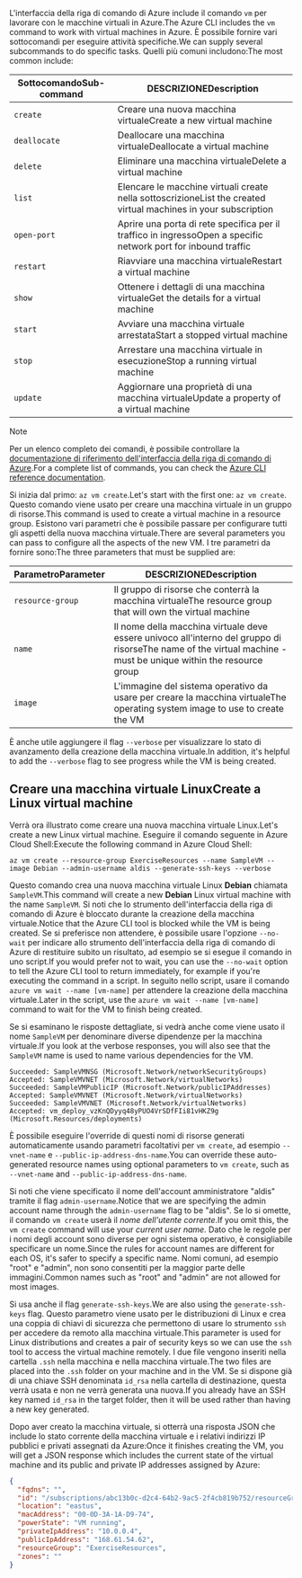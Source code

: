 <span data-ttu-id="16eca-101">L'interfaccia della riga di comando di Azure include il comando `vm` per lavorare con le macchine virtuali in Azure.</span><span class="sxs-lookup"><span data-stu-id="16eca-101">The Azure CLI includes the `vm` command to work with virtual machines in Azure.</span></span> <span data-ttu-id="16eca-102">È possibile fornire vari sottocomandi per eseguire attività specifiche.</span><span class="sxs-lookup"><span data-stu-id="16eca-102">We can supply several subcommands to do specific tasks.</span></span> <span data-ttu-id="16eca-103">Quelli più comuni includono:</span><span class="sxs-lookup"><span data-stu-id="16eca-103">The most common include:</span></span>

| <span data-ttu-id="16eca-104">Sottocomando</span><span class="sxs-lookup"><span data-stu-id="16eca-104">Sub-command</span></span> | <span data-ttu-id="16eca-105">DESCRIZIONE</span><span class="sxs-lookup"><span data-stu-id="16eca-105">Description</span></span> |
|-------------|-------------|
| `create`    | <span data-ttu-id="16eca-106">Creare una nuova macchina virtuale</span><span class="sxs-lookup"><span data-stu-id="16eca-106">Create a new virtual machine</span></span> |
| `deallocate` | <span data-ttu-id="16eca-107">Deallocare una macchina virtuale</span><span class="sxs-lookup"><span data-stu-id="16eca-107">Deallocate a virtual machine</span></span> |
| `delete` | <span data-ttu-id="16eca-108">Eliminare una macchina virtuale</span><span class="sxs-lookup"><span data-stu-id="16eca-108">Delete a virtual machine</span></span> |
| `list` | <span data-ttu-id="16eca-109">Elencare le macchine virtuali create nella sottoscrizione</span><span class="sxs-lookup"><span data-stu-id="16eca-109">List the created virtual machines in your subscription</span></span> |
| `open-port` | <span data-ttu-id="16eca-110">Aprire una porta di rete specifica per il traffico in ingresso</span><span class="sxs-lookup"><span data-stu-id="16eca-110">Open a specific network port for inbound traffic</span></span> |
| `restart` | <span data-ttu-id="16eca-111">Riavviare una macchina virtuale</span><span class="sxs-lookup"><span data-stu-id="16eca-111">Restart a virtual machine</span></span> |
| `show` | <span data-ttu-id="16eca-112">Ottenere i dettagli di una macchina virtuale</span><span class="sxs-lookup"><span data-stu-id="16eca-112">Get the details for a virtual machine</span></span> |
| `start` | <span data-ttu-id="16eca-113">Avviare una macchina virtuale arrestata</span><span class="sxs-lookup"><span data-stu-id="16eca-113">Start a stopped virtual machine</span></span> |
| `stop` | <span data-ttu-id="16eca-114">Arrestare una macchina virtuale in esecuzione</span><span class="sxs-lookup"><span data-stu-id="16eca-114">Stop a running virtual machine</span></span> |
| `update` | <span data-ttu-id="16eca-115">Aggiornare una proprietà di una macchina virtuale</span><span class="sxs-lookup"><span data-stu-id="16eca-115">Update a property of a virtual machine</span></span> |

> [!NOTE]
> <span data-ttu-id="16eca-116">Per un elenco completo dei comandi, è possibile controllare la [documentazione di riferimento dell'interfaccia della riga di comando di Azure](https://docs.microsoft.com/cli/azure/reference-index?view=azure-cli-latest).</span><span class="sxs-lookup"><span data-stu-id="16eca-116">For a complete list of commands, you can check the [Azure CLI reference documentation](https://docs.microsoft.com/cli/azure/reference-index?view=azure-cli-latest).</span></span>

<span data-ttu-id="16eca-117">Si inizia dal primo: `az vm create`.</span><span class="sxs-lookup"><span data-stu-id="16eca-117">Let's start with the first one: `az vm create`.</span></span> <span data-ttu-id="16eca-118">Questo comando viene usato per creare una macchina virtuale in un gruppo di risorse.</span><span class="sxs-lookup"><span data-stu-id="16eca-118">This command is used to create a virtual machine in a resource group.</span></span> <span data-ttu-id="16eca-119">Esistono vari parametri che è possibile passare per configurare tutti gli aspetti della nuova macchina virtuale.</span><span class="sxs-lookup"><span data-stu-id="16eca-119">There are several parameters you can pass to configure all the aspects of the new VM.</span></span> <span data-ttu-id="16eca-120">I tre parametri da fornire sono:</span><span class="sxs-lookup"><span data-stu-id="16eca-120">The three parameters that must be supplied are:</span></span>

| <span data-ttu-id="16eca-121">Parametro</span><span class="sxs-lookup"><span data-stu-id="16eca-121">Parameter</span></span> | <span data-ttu-id="16eca-122">DESCRIZIONE</span><span class="sxs-lookup"><span data-stu-id="16eca-122">Description</span></span> |
|-----------|-------------|
| `resource-group` | <span data-ttu-id="16eca-123">Il gruppo di risorse che conterrà la macchina virtuale</span><span class="sxs-lookup"><span data-stu-id="16eca-123">The resource group that will own the virtual machine</span></span> |
| `name` | <span data-ttu-id="16eca-124">Il nome della macchina virtuale deve essere univoco all'interno del gruppo di risorse</span><span class="sxs-lookup"><span data-stu-id="16eca-124">The name of the virtual machine - must be unique within the resource group</span></span> |
| `image` | <span data-ttu-id="16eca-125">L'immagine del sistema operativo da usare per creare la macchina virtuale</span><span class="sxs-lookup"><span data-stu-id="16eca-125">The operating system image to use to create the VM</span></span> |

<span data-ttu-id="16eca-126">È anche utile aggiungere il flag `--verbose` per visualizzare lo stato di avanzamento della creazione della macchina virtuale.</span><span class="sxs-lookup"><span data-stu-id="16eca-126">In addition, it's helpful to add the `--verbose` flag to see progress while the VM is being created.</span></span> 

## <a name="create-a-linux-virtual-machine"></a><span data-ttu-id="16eca-127">Creare una macchina virtuale Linux</span><span class="sxs-lookup"><span data-stu-id="16eca-127">Create a Linux virtual machine</span></span>

<span data-ttu-id="16eca-128">Verrà ora illustrato come creare una nuova macchina virtuale Linux.</span><span class="sxs-lookup"><span data-stu-id="16eca-128">Let's create a new Linux virtual machine.</span></span> <span data-ttu-id="16eca-129">Eseguire il comando seguente in Azure Cloud Shell:</span><span class="sxs-lookup"><span data-stu-id="16eca-129">Execute the following command in Azure Cloud Shell:</span></span>

```azurecli
az vm create --resource-group ExerciseResources --name SampleVM --image Debian --admin-username aldis --generate-ssh-keys --verbose 
```

<span data-ttu-id="16eca-130">Questo comando crea una nuova macchina virtuale Linux **Debian** chiamata `SampleVM`.</span><span class="sxs-lookup"><span data-stu-id="16eca-130">This command will create a new **Debian** Linux virtual machine with the name `SampleVM`.</span></span> <span data-ttu-id="16eca-131">Si noti che lo strumento dell'interfaccia della riga di comando di Azure è bloccato durante la creazione della macchina virtuale.</span><span class="sxs-lookup"><span data-stu-id="16eca-131">Notice that the Azure CLI tool is blocked while the VM is being created.</span></span> <span data-ttu-id="16eca-132">Se si preferisce non attendere, è possibile usare l'opzione `--no-wait` per indicare allo strumento dell'interfaccia della riga di comando di Azure di restituire subito un risultato, ad esempio se si esegue il comando in uno script.</span><span class="sxs-lookup"><span data-stu-id="16eca-132">If you would prefer not to wait, you can use the `--no-wait` option to tell the Azure CLI tool to return immediately, for example if you're executing the command in a script.</span></span> <span data-ttu-id="16eca-133">In seguito nello script, usare il comando `azure vm wait --name [vm-name]` per attendere la creazione della macchina virtuale.</span><span class="sxs-lookup"><span data-stu-id="16eca-133">Later in the script, use the `azure vm wait --name [vm-name]` command to wait for the VM to finish being created.</span></span>

<span data-ttu-id="16eca-134">Se si esaminano le risposte dettagliate, si vedrà anche come viene usato il nome `SampleVM` per denominare diverse dipendenze per la macchina virtuale.</span><span class="sxs-lookup"><span data-stu-id="16eca-134">If you look at the verbose responses, you will also see that the `SampleVM` name is used to name various dependencies for the VM.</span></span>

```
Succeeded: SampleVMNSG (Microsoft.Network/networkSecurityGroups)
Accepted: SampleVMVNET (Microsoft.Network/virtualNetworks)
Succeeded: SampleVMPublicIP (Microsoft.Network/publicIPAddresses)
Accepted: SampleVMVNET (Microsoft.Network/virtualNetworks)
Succeeded: SampleVMVNET (Microsoft.Network/virtualNetworks)
Accepted: vm_deploy_vzKnQDyyq48yPUO4VrSDfFIi81vHKZ9g (Microsoft.Resources/deployments)
```

<span data-ttu-id="16eca-135">È possibile eseguire l'override di questi nomi di risorse generati automaticamente usando parametri facoltativi per `vm create`, ad esempio `--vnet-name` e `--public-ip-address-dns-name`.</span><span class="sxs-lookup"><span data-stu-id="16eca-135">You can override these auto-generated resource names using optional parameters to `vm create`, such as `--vnet-name` and `--public-ip-address-dns-name`.</span></span>

<span data-ttu-id="16eca-136">Si noti che viene specificato il nome dell'account amministratore "aldis" tramite il flag `admin-username`.</span><span class="sxs-lookup"><span data-stu-id="16eca-136">Notice that we are specifying the admin account name through the `admin-username` flag to be "aldis".</span></span> <span data-ttu-id="16eca-137">Se lo si omette, il comando `vm create` userà il _nome dell'utente corrente_.</span><span class="sxs-lookup"><span data-stu-id="16eca-137">If you omit this, the `vm create` command will use your _current user name_.</span></span> <span data-ttu-id="16eca-138">Dato che le regole per i nomi degli account sono diverse per ogni sistema operativo, è consigliabile specificare un nome.</span><span class="sxs-lookup"><span data-stu-id="16eca-138">Since the rules for account names are different for each OS, it's safer to specify a specific name.</span></span> <span data-ttu-id="16eca-139">Nomi comuni, ad esempio "root" e "admin", non sono consentiti per la maggior parte delle immagini.</span><span class="sxs-lookup"><span data-stu-id="16eca-139">Common names such as "root" and "admin" are not allowed for most images.</span></span>

<span data-ttu-id="16eca-140">Si usa anche il flag `generate-ssh-keys`.</span><span class="sxs-lookup"><span data-stu-id="16eca-140">We are also using the `generate-ssh-keys` flag.</span></span> <span data-ttu-id="16eca-141">Questo parametro viene usato per le distribuzioni di Linux e crea una coppia di chiavi di sicurezza che permettono di usare lo strumento `ssh` per accedere da remoto alla macchina virtuale.</span><span class="sxs-lookup"><span data-stu-id="16eca-141">This parameter is used for Linux distributions and creates a pair of security keys so we can use the `ssh` tool to access the virtual machine remotely.</span></span> <span data-ttu-id="16eca-142">I due file vengono inseriti nella cartella `.ssh` nella macchina e nella macchina virtuale.</span><span class="sxs-lookup"><span data-stu-id="16eca-142">The two files are placed into the `.ssh` folder on your machine and in the VM.</span></span> <span data-ttu-id="16eca-143">Se si dispone già di una chiave SSH denominata `id_rsa` nella cartella di destinazione, questa verrà usata e non ne verrà generata una nuova.</span><span class="sxs-lookup"><span data-stu-id="16eca-143">If you already have an SSH key named `id_rsa` in the target folder, then it will be used rather than having a new key generated.</span></span>

<span data-ttu-id="16eca-144">Dopo aver creato la macchina virtuale, si otterrà una risposta JSON che include lo stato corrente della macchina virtuale e i relativi indirizzi IP pubblici e privati assegnati da Azure:</span><span class="sxs-lookup"><span data-stu-id="16eca-144">Once it finishes creating the VM, you will get a JSON response which includes the current state of the virtual machine and its public and private IP addresses assigned by Azure:</span></span>

```json
{
  "fqdns": "",
  "id": "/subscriptions/abc13b0c-d2c4-64b2-9ac5-2f4cb819b752/resourceGroups/ExerciseResources/providers/Microsoft.Compute/virtualMachines/SampleVM",
  "location": "eastus",
  "macAddress": "00-0D-3A-1A-D9-74",
  "powerState": "VM running",
  "privateIpAddress": "10.0.0.4",
  "publicIpAddress": "168.61.54.62",
  "resourceGroup": "ExerciseResources",
  "zones": ""
}
```


